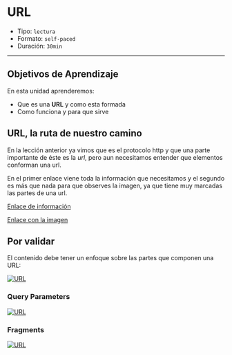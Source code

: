 # URL

- Tipo: `lectura`
- Formato: `self-paced`
- Duración: `30min`

***

## Objetivos de Aprendizaje

En esta unidad aprenderemos:

- Que es una **URL** y como esta formada
- Como funciona y para que sirve

## URL, la ruta de nuestro camino

En la lección anterior ya vimos que es el protocolo http y que una parte
importante de éste es la *url*, pero aun necesitamos entender que elementos
conforman una url.

En el primer enlace viene toda la información que necesitamos y el segundo es
más que nada para que observes la imagen, ya que tiene muy marcadas las partes
de una url.

[Enlace de información](https://www.informatica-hoy.com.ar/aprender-informatica/Que-es-URL.php)

[Enlace con la imagen](http://aprendeenlinea.udea.edu.co/boa/contenidos.php/0bab1260b480d2dad49ef2516f2fdb61/18/estilo/aHR0cDovL2FwcmVuZGVlbmxpbmVhLnVkZWEuZWR1LmNvL2VzdGlsb3MvYXp1bF9jb3Jwb3JhdGl2by5jc3M=/1/contenido/)


## Por validar

El contenido debe tener un enfoque sobre las partes que componen una URL:

[![URL](https://img.youtube.com/vi/yKKGg6ihUCs/0.jpg)](https://youtu.be/yKKGg6ihUCs)

### Query Parameters

[![URL](https://img.youtube.com/vi/qv5XK91OhFo/0.jpg)](https://youtu.be/qv5XK91OhFo)

### Fragments

[![URL](https://img.youtube.com/vi/xq95EZdiOQc/0.jpg)](https://youtu.be/xq95EZdiOQc)
